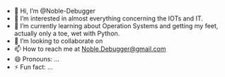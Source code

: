 - 👋 Hi, I’m @Noble-Debugger
- 👀 I’m interested in almost everything concerning the IOTs and IT.
- 🌱 I’m currently learning about Operation Systems and getting my feet, actually only a toe, wet with Python.
- 💞️ I’m looking to collaborate on 
- 📫 How to reach me at Noble.Debugger@gmail.com
- 😄 Pronouns: ...
- ⚡ Fun fact: ...

<!---
Noble-Debugger/Noble-Debugger is a ✨ special ✨ repository because its `README.md` (this file) appears on your GitHub profile.
You can click the Preview link to take a look at your changes.
--->
